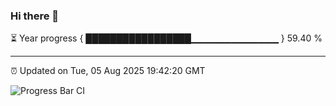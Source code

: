 ### Hi there 👋

⏳ Year progress { █████████████████▁▁▁▁▁▁▁▁▁▁▁▁▁ } 59.40 %

---

⏰ Updated on Tue, 05 Aug 2025 19:42:20 GMT

![Progress Bar CI](https://github.com/IshwaranRudhara/GIT-ACTION/workflows/Progress%20Bar%20CI/badge.svg)
